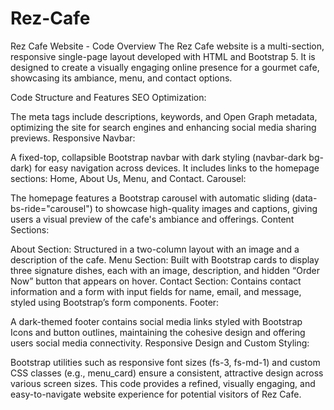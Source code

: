 # Rez-Cafe

Rez Cafe Website - Code Overview
The Rez Cafe website is a multi-section, responsive single-page layout developed with HTML and Bootstrap 5. It is designed to create a visually engaging online presence for a gourmet cafe, showcasing its ambiance, menu, and contact options.

Code Structure and Features
SEO Optimization:

The meta tags include descriptions, keywords, and Open Graph metadata, optimizing the site for search engines and enhancing social media sharing previews.
Responsive Navbar:

A fixed-top, collapsible Bootstrap navbar with dark styling (navbar-dark bg-dark) for easy navigation across devices. It includes links to the homepage sections: Home, About Us, Menu, and Contact.
Carousel:

The homepage features a Bootstrap carousel with automatic sliding (data-bs-ride="carousel") to showcase high-quality images and captions, giving users a visual preview of the cafe's ambiance and offerings.
Content Sections:

About Section: Structured in a two-column layout with an image and a description of the cafe.
Menu Section: Built with Bootstrap cards to display three signature dishes, each with an image, description, and hidden “Order Now” button that appears on hover.
Contact Section: Contains contact information and a form with input fields for name, email, and message, styled using Bootstrap’s form components.
Footer:

A dark-themed footer contains social media links styled with Bootstrap Icons and button outlines, maintaining the cohesive design and offering users social media connectivity.
Responsive Design and Custom Styling:

Bootstrap utilities such as responsive font sizes (fs-3, fs-md-1) and custom CSS classes (e.g., menu_card) ensure a consistent, attractive design across various screen sizes.
This code provides a refined, visually engaging, and easy-to-navigate website experience for potential visitors of Rez Cafe.